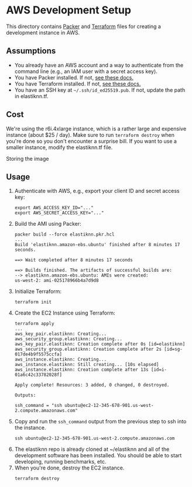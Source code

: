 # AWS Development Setup

This directory contains [Packer](https://www.packer.io/) and [Terraform](https://www.terraform.io/) files for creating a development instance in AWS.

## Assumptions

* You already have an AWS account and a way to authenticate from the command line (e.g., an IAM user with a secret access key).
* You have Packer installed. If not, [see these docs.](https://developer.hashicorp.com/packer/tutorials/docker-get-started/get-started-install-cli)
* You have Terraform installed. If not, [see these docs.](https://developer.hashicorp.com/terraform/tutorials/aws-get-started/install-cli)
* You have an SSH key at `~/.ssh/id_ed25519.pub`. If not, update the path in elastiknn.tf.

## Cost

We're using the r6i.4xlarge instance, which is a rather large and expensive instance (about $25 / day).
Make sure to run `terraform destroy` when you're done so you don't encounter a surprise bill.
If you want to use a smaller instance, modify the elastiknn.tf file. 

Storing the image 

## Usage

1. Authenticate with AWS, e.g., export your client ID and secret access key:
    ```shell
    export AWS_ACCESS_KEY_ID="..."
    export AWS_SECRET_ACCESS_KEY="..."
    ```
2. Build the AMI using Packer:
    ```shell
    packer build --force elastiknn.pkr.hcl
    ...
    Build 'elastiknn.amazon-ebs.ubuntu' finished after 8 minutes 17 seconds.
    
    ==> Wait completed after 8 minutes 17 seconds
    
    ==> Builds finished. The artifacts of successful builds are:
    --> elastiknn.amazon-ebs.ubuntu: AMIs were created:
    us-west-2: ami-025178966b4a7d9d8
    ```
3. Initialize Terraform:
    ```shell
    terraform init
    ```
4. Create the EC2 Instance using Terraform:
    ```shell
    terraform apply
    ...
    aws_key_pair.elastiknn: Creating...
    aws_security_group.elastiknn: Creating...
    aws_key_pair.elastiknn: Creation complete after 0s [id=elastiknn]
    aws_security_group.elastiknn: Creation complete after 2s [id=sg-017de4b9f5575ccfa]
    aws_instance.elastiknn: Creating...
    aws_instance.elastiknn: Still creating... [10s elapsed]
    aws_instance.elastiknn: Creation complete after 13s [id=i-01a6c42c33782028f]
    
    Apply complete! Resources: 3 added, 0 changed, 0 destroyed.
    
    Outputs:
    
    ssh_command = "ssh ubuntu@ec2-12-345-678-901.us-west-2.compute.amazonaws.com"
    ```
5. Copy and run the `ssh_command` output from the previous step to ssh into the instance.
    ```shell
    ssh ubuntu@ec2-12-345-678-901.us-west-2.compute.amazonaws.com
    ```
6. The elastiknn repo is already cloned at ~/elastiknn and all of the development software has been installed. You should be able to start developing, running benchmarks, etc.
7. When you're done, destroy the EC2 instance.
    ```shell
    terraform destroy
    ```
